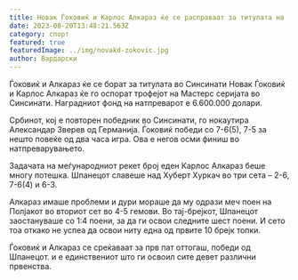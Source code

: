 ```yaml
---
title: Новак Ѓоковиќ и Карлос Алкараз ќе се расправаат за титулата на ...
date: 2023-08-20T13:48:21.563Z
category: спорт
featured: true
featuredImage: ../img/novakd-zokovic.jpg
author: Вардарски
---
```

Ѓоковиќ и Алкараз ќе се борат за титулата во Синсинати
Новак Ѓоковиќ и Карлос Алкараз ќе го оспорат трофејот на Мастерс серијата во Синсинати. Наградниот фонд на натпреварот е 6.600.000 долари.

Србинот, кој е повторен победник во Синсинати, го нокаутира Александар Зверев од Германија. Ѓоковиќ победи со 7-6(5), 7-5 за нешто повеќе од два часа игра. Ова е негов осми финиш во натпреварувањето.

Задачата на меѓународниот рекет број еден Карлос Алкараз беше многу потешка. Шпанецот славеше над Хуберт Хуркач во три сета – 2-6, 7-6(4) и 6-3.

Алкараз имаше проблеми и дури мораше да му одрази меч поен на Полјакот во вториот сет во 4-5 гемови. Во тај-брејкот, Шпанецот заостануваше со 1:4 поени, за да ги освои следните шест поени. И сето тоа откако не успеа да освои ниту една од првите 10 брејк топки.

Ѓоковиќ и Алкараз се среќаваат за прв пат оттогаш, победи од Шпанецот. и е единствениот што ги освоил сите девет различни првенства.